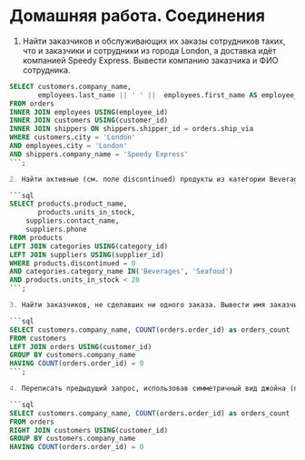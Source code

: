# Домашняя работа. Соединения

1. Найти заказчиков и обслуживающих их заказы сотрудников таких, что и заказчики и сотрудники из города London, а доставка идёт компанией Speedy Express. Вывести компанию заказчика и ФИО сотрудника.

```sql
SELECT customers.company_name, 
       employees.last_name || ' ' ||  employees.first_name AS employee_fio
FROM orders
INNER JOIN employees USING(employee_id)
INNER JOIN customers USING(customer_id)
INNER JOIN shippers ON shippers.shipper_id = orders.ship_via
WHERE customers.city = 'London' 
AND employees.city = 'London'
AND shippers.company_name = 'Speedy Express'
```;

2. Найти активные (см. поле discontinued) продукты из категории Beverages и Seafood, которых в продаже менее 20 единиц. Вывести наименование продуктов, кол-во единиц в продаже, имя контакта поставщика и его телефонный номер.

```sql
SELECT products.product_name, 
       products.units_in_stock, 
    suppliers.contact_name, 
    suppliers.phone
FROM products
LEFT JOIN categories USING(category_id)
LEFT JOIN suppliers USING(supplier_id)
WHERE products.discontinued = 0
AND categories.category_name IN('Beverages', 'Seafood')
AND products.units_in_stock < 20
```;

3. Найти заказчиков, не сделавших ни одного заказа. Вывести имя заказчика и order_id.

```sql
SELECT customers.company_name, COUNT(orders.order_id) as orders_count
FROM customers
LEFT JOIN orders USING(customer_id)
GROUP BY customers.company_name
HAVING COUNT(orders.order_id) = 0
```;

4. Переписать предыдущий запрос, использовав симметричный вид джойна (подсказка: речь о LEFT и RIGHT).

```sql
SELECT customers.company_name, COUNT(orders.order_id) as orders_count
FROM orders
RIGHT JOIN customers USING(customer_id)
GROUP BY customers.company_name
HAVING COUNT(orders.order_id) = 0
```
